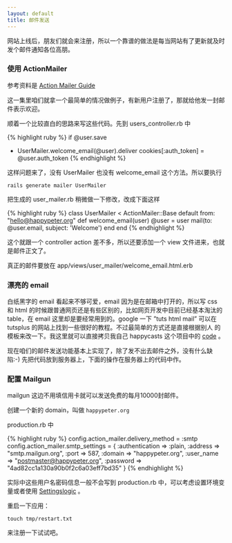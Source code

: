 ```yaml
---
layout: default
title: 邮件发送
---
```


网站上线后，朋友们就会来注册，所以一个靠谱的做法是每当网站有了更新就及时发个邮件通知各位高朋。

### 使用 ActionMailer
参考资料是 [Action Mailer Guide](http://guides.rubyonrails.org/action_mailer_basics.html)

这一集里咱们就拿一个最简单的情况做例子，有新用户注册了，那就给他发一封邮件表示欢迎。

顺着一个比较直白的思路来写这些代码。先到 users_controller.rb 中

{% highlight ruby %}
if @user.save
+ UserMailer.welcome_email(@user).deliver
  cookies[:auth_token] = @user.auth_token
{% endhighlight %}

这样问题来了，没有 UserMailer 也没有 welcome_email 这个方法。所以要执行

    rails generate mailer UserMailer

把生成的 user_mailer.rb 稍微做一下修改，改成下面这样

{% highlight ruby %}
class UserMailer < ActionMailer::Base
  default from: "hello@happypeter.org"
   def welcome_email(user)
    @user = user
    mail(to: @user.email, subject: 'Welcome')
  end
end
{% endhighlight %}

这个就跟一个 controller action 差不多，所以还要添加一个 view 文件进来，也就是邮件正文了。

真正的邮件要放在 app/views/user_mailer/welcome_email.html.erb

### 漂亮的 email
白纸黑字的 email 看起来不够可爱，email 因为是在邮箱中打开的，所以写 css 和 html 的时候跟普通网页还是有些区别的，比如网页开发中目前已经基本淘汰的
table，在 email 这里却是要经常用到的。google 一下 ”tuts html mail” 可以在 tutsplus 的网站上找到一些很好的教程。不过最简单的方式还是直接根据别人
的模板来改一下。我这里就可以直接拷贝我自己 happycasts 这个项目中的 [code](https://github.com/happypeter/happycasts/blob/master/app/views/happy_mailer/new_ep_release.html.erb) 。


现在咱们的邮件发送功能基本上实现了，除了发不出去邮件之外，没有什么缺陷:-) 先把代码放到服务器上，下面的操作在服务器上的代码中作。

### 配置 Mailgun
mailgun 这边不用填信用卡就可以发送免费的每月10000封邮件。

创建一个新的 domain，叫做 `happypeter.org`

<!-- 验证的时候，在 digitalocean 中填写 txt record 的时候 happypeter.org 要写成 @
xxx_key.happypeter.org 要写成 xxx_key 不然就验证失败。

peterandbillie.com 原来就用的 xxx_key.peterandbillie.com 几个月都没有通过验证
 -->

production.rb 中

{% highlight ruby %}
config.action_mailer.delivery_method = :smtp
config.action_mailer.smtp_settings = {
  :authentication => :plain,
  :address => "smtp.mailgun.org",
  :port => 587,
  :domain => "happypeter.org",
  :user_name => "postmaster@happypeter.org",
  :password => "4ad82cc1a130a90b0f2c6a03eff7bd35"
}
{% endhighlight %}

实际中这些用户名密码信息一般不会写到 production.rb 中，可以考虑设置环境变量或者使用 [Settingslogic](https://github.com/settingslogic/settingslogic) 。

重启一下应用：

    touch tmp/restart.txt

来注册一下试试吧。
